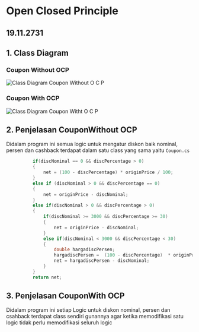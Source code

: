 # Open Closed Principle
## 19.11.2731

## 1. Class Diagram 
### Coupon Without OCP 
![Class Diagram Coupon Without O C P](CouponWithoutOCP/CouponWithoutOCP/ClassDiagramCouponWithoutOCP.png)
### Coupon With OCP
![Class Diagram Coupon Witht O C P](CouponWithOCP/CouponWithOCP/ClassDiagramCouponWithtOCP.png)

## 2. Penjelasan CouponWithout OCP
Didalam program ini semua logic untuk mengatur diskon baik nominal, persen dan cashback terdapat dalam satu class yang sama yaitu `Coupon.cs`
```csharp
          if(discNominal == 0 && discPercentage > 0)
          {
              net = (100 - discPercentage) * originPrice / 100;
          }
          else if (discNominal > 0 && discPercentage == 0)
          {
              net = originPrice - discNominal;
          }
          else if(discNominal > 0 && discPercentage > 0)
          {
              if(discNominal >= 3000 && discPercentage >= 30)
              {
                  net = originPrice - discNominal;
              }
              else if(discNominal < 3000 && discPercentage < 30)
              {
                  double hargadiscPersen;
                  hargadiscPersen =  (100 - discPercentage)  * originPrice/ 100;
                  net = hargadiscPersen - discNominal;
              }
          }
          return net;         
```

## 3. Penjelasan CouponWith OCP
Didalam program ini setiap Logic untuk diskon nominal, persen dan csahback terdapat class sendiri gunannya agar ketika memodifikasi satu logic tidak perlu memodifikasi seluruh logic 
